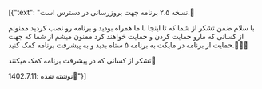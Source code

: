 [{"text": "نسخه ۲.۵ برنامه جهت بروزرسانی در دسترس است.📢

با سلام  ضمن تشکر از شما که تا اینجا با ما همراه بودید و برنامه رو نصب کردید  ممنونم از کسانی که مارو حمایت کردن و حمایت خواهند کرد ممنون میشم از شما که جهت حمایت از برنامه در مایکت به برنامه ۵ ستاه بدید و به پیشرفت برنامه کمک کنید.🤗🙏🏻


تشکر از کسانی که در پیشرفت برنامه کمک میکنند🤝

نوشته شده :1402.7.11📝"}]
